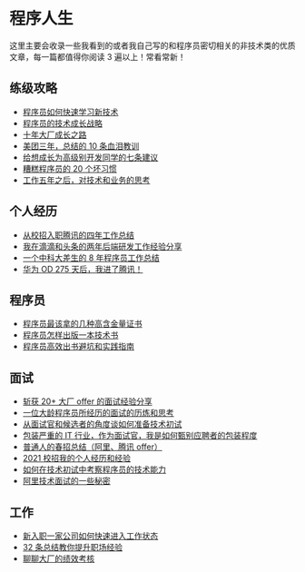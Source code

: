 # 程序人生

<!-- @include: @small-advertisement.snippet.md -->

这里主要会收录一些我看到的或者我自己写的和程序员密切相关的非技术类的优质文章，每一篇都值得你阅读 3 遍以上！常看常新！

## 练级攻略

- [程序员如何快速学习新技术](advanced-programmer/programmer-quickly-learn-new-technology.md)
- [程序员的技术成长战略](advanced-programmer/the-growth-strategy-of-the-technological-giant.md)
- [十年大厂成长之路](advanced-programmer/ten-years-of-dachang-growth-road.md)
- [美团三年，总结的 10 条血泪教训](advanced-programmer/meituan-three-year-summary-lesson-10.md)
- [给想成长为高级别开发同学的七条建议](advanced-programmer/seven-tips-for-becoming-an-advanced-programmer.md)
- [糟糕程序员的 20 个坏习惯](advanced-programmer/20-bad-habits-of-bad-programmers.md)
- [工作五年之后，对技术和业务的思考](advanced-programmer/thinking-about-technology-and-business-after-five-years-of-work.md)

## 个人经历

- [从校招入职腾讯的四年工作总结](personal-experience/four-year-work-in-tencent-summary.md)
- [我在滴滴和头条的两年后端研发工作经验分享](personal-experience/two-years-of-back-end-develop--experience-in-didi-and-toutiao.md)
- [一个中科大差生的 8 年程序员工作总结](personal-experience/8-years-programmer-work-summary.md)
- [华为 OD 275 天后，我进了腾讯！](personal-experience/huawei-od-275-days.md)

## 程序员

- [程序员最该拿的几种高含金量证书](programmer/high-value-certifications-for-programmers.md)
- [程序员怎样出版一本技术书](programmer/how-do-programmers-publish-a-technical-book.md)
- [程序员高效出书避坑和实践指南](programmer/efficient-book-publishing-and-practice-guide.md)

## 面试

- [斩获 20+ 大厂 offer 的面试经验分享](interview/the-experience-of-get-offer-from-over-20-big-companies.md)
- [一位大龄程序员所经历的面试的历炼和思考](interview/the-experience-and-thinking-of-an-interview-experienced-by-an-older-programmer.md)
- [从面试官和候选者的角度谈如何准备技术初试](interview/technical-preliminary-preparation.md)
- [包装严重的 IT 行业，作为面试官，我是如何甄别应聘者的包装程度](interview/screen-candidates-for-packaging.md)
- [普通人的春招总结（阿里、腾讯 offer）](interview/summary-of-spring-recruitment.md)
- [2021 校招我的个人经历和经验](interview/my-personal-experience-in-2021.md)
- [如何在技术初试中考察程序员的技术能力](interview/how-to-examine-the-technical-ability-of-programmers-in-the-first-test-of-technology.md)
- [阿里技术面试的一些秘密](interview/some-secrets-about-alibaba-interview.md)

## 工作

- [新入职一家公司如何快速进入工作状态](work/get-into-work-mode-quickly-when-you-join-a-company.md)
- [32 条总结教你提升职场经验](work/32-tips-improving-career.md)
- [聊聊大厂的绩效考核](work/employee-performance.md)

<!-- @include: @article-footer.snippet.md -->
